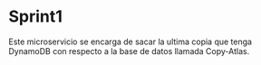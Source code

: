 # Sprint1

Este microservicio se encarga de sacar la ultima copia que tenga DynamoDB con respecto a la base de datos llamada Copy-Atlas.

